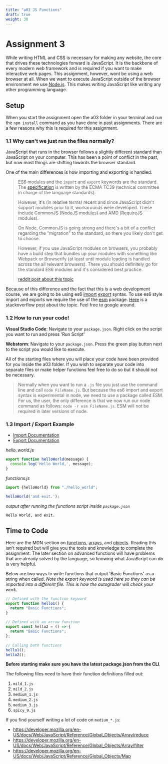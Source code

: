 ```yaml
---
title: "a03 JS Functions"
draft: true
weight: 30
---
```





# Assignment 3

While writing HTML and CSS is necessary for making any website, the core that drives these technologies forward is JavaScript. It is the backbone of every modern web framework and is required if you want to make interactive web pages. This assignment, however, wont be using a web browser at all. When we want to execute JavaScript outside of the browser environment we use [Node.js](https://nodejs.org/en/about/). This makes writing JavaScript like writing any other programming language. 

## Setup

When you start the assignment open the a03 folder in your terminal and run the `npm install` command as you have done in past assignments. There are a few reasons why this is required for this assignment.

### 1.1 Why can't we just run the files normally?

JavaScript that runs in the browser follows a slightly different standard than JavaScript on your computer. This has been a point of conflict in the past, but now most things are shifting towards the browser standard.

One of the main differences is how importing and exporting is handled. 
>ES6 modules and the  `import`  and  `export`  keywords are the standard. The  [specification](http://www.ecma-international.org/ecma-262/6.0/#sec-imports)  is written by the ECMA TC39 (technical committee in charge of the language standards).
>
> However, it's (in relative terms) recent and since JavaScript didn't support modules prior to it, workarounds were developed. These include CommonJS (NodeJS modules) and AMD (RequireJS modules).
>
>On Node, CommonJS is going strong and there's a bit of a conflict regarding the "migration" to the standard, so there you likely don't get to choose.
>
> However, if you use JavaScript modules on browsers, you probably have a build step that bundles up your modules with something like Webpack or Browserify (at least until module loading is handled across the all relevant browsers). There you should definitely go for the standard ES6 modules and it's considered best practice.
>
> [reddit post about this topic](https://www.reddit.com/r/javascript/comments/668cvh/commonjs_vs_es6_importexport_which_is_the_standard/)

Because of this difference and the fact that this is a web development course, we are going to be using es6 [import](https://developer.mozilla.org/en-US/docs/Web/JavaScript/Reference/Statements/import) [export](https://developer.mozilla.org/en-US/docs/web/javascript/reference/statements/export) syntax. To use es6 style import and exports we require the use of the [esm](https://www.npmjs.com/package/esm) package. [Here](https://stackoverflow.com/questions/46677752/the-difference-between-requirex-and-import-x/46677972) is a stackoverflow post about the topic. Feel free to google around.

### 1.2 How to run your code!

**Visual Studio Code**: Navigate to your `package.json`. Right click on the script you want to run and press 'Run Script'

**Webstorm**: Navigate to your `package.json`. Press the green play button next to the script you would like to execute.

All of the starting files where you will place your code have been provided for you inside the a03 folder. If you wish to separate your code into separate files or make helper functions feel free to do so but it should not be necessary.

>Normally when you want to run a `.js` file you just use the command line and call `node FileName.js`. But because the es6 import and export syntax is experimental in node, we need to use a package called ESM. For us, the user, the only difference is that we now run our node command as follows: `node -r esm FileName.js`. ESM will not be required in later versions of node. 

### 1.3  Import / Export Example
* [Import Documentation](https://developer.mozilla.org/en-US/docs/Web/JavaScript/Reference/Statements/import)
* [Export Documentation](https://developer.mozilla.org/en-US/docs/web/javascript/reference/statements/export)


*hello_world.js*
```javascript
export function helloWorld(message) {  
  console.log('Hello World,', message);  
}
```

*functions.js*
```javascript
import {helloWorld} from "./hello_world";  
  
helloWorld('and exit.');
```

*output after running the functions script inside `package.json`*
```
Hello World, and exit.
```

## Time to Code

Here are the MDN section on [functions](https://developer.mozilla.org/en-US/docs/Web/JavaScript/Guide/Functions), [arrays](https://developer.mozilla.org/en-US/docs/Web/JavaScript/Reference/Global_Objects/Array), and [objects](https://developer.mozilla.org/en-US/docs/Web/JavaScript/Reference/Global_Objects/Object). Reading this isn't required but will give you the tools and knowledge to complete the assignment. The later section on advanced functions will have problems that are already solved by the language, so knowing what JavaScript can do is very helpful.

Below are two ways to write functions that output 'Basic Functions' as a string when called. *Note the export keyword is used here so they can be imported into a different file. This is how the autograder will check your work.*

```javascript
// Defined with the function keyword  
export function hello1() {  
  return "Basic Functions";  
}  
  
// Defined with an arrow function  
export const hello2 = () => {  
  return "Basic Functions";  
};  
  
// Calling both functions  
hello1();  
hello2();
```

**Before starting make sure you have the latest package.json from the CLI**.

The following files need to have their function definitions filled out:

1. `mild_1.js`
2. `mild_2.js`
3. `medium_1.js`
4. `medium_2.js`
5. `medium_3.js`
6. `spicy_9.js`

If you find yourself writing a lot of code on `medium_*.js`: 
- https://developer.mozilla.org/en-US/docs/Web/JavaScript/Reference/Global_Objects/Array/reduce
- https://developer.mozilla.org/en-US/docs/Web/JavaScript/Reference/Global_Objects/Array/filter
- https://developer.mozilla.org/en-US/docs/Web/JavaScript/Reference/Global_Objects/Map
